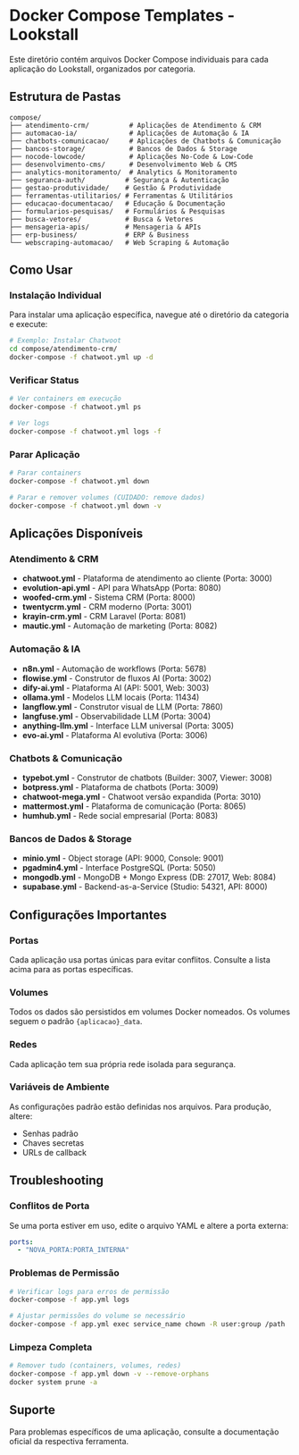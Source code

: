 # Docker Compose Templates - Lookstall

Este diretório contém arquivos Docker Compose individuais para cada aplicação do Lookstall, organizados por categoria.

## Estrutura de Pastas

```
compose/
├── atendimento-crm/          # Aplicações de Atendimento & CRM
├── automacao-ia/             # Aplicações de Automação & IA
├── chatbots-comunicacao/     # Aplicações de Chatbots & Comunicação
├── bancos-storage/           # Bancos de Dados & Storage
├── nocode-lowcode/           # Aplicações No-Code & Low-Code
├── desenvolvimento-cms/      # Desenvolvimento Web & CMS
├── analytics-monitoramento/  # Analytics & Monitoramento
├── seguranca-auth/          # Segurança & Autenticação
├── gestao-produtividade/    # Gestão & Produtividade
├── ferramentas-utilitarios/ # Ferramentas & Utilitários
├── educacao-documentacao/   # Educação & Documentação
├── formularios-pesquisas/   # Formulários & Pesquisas
├── busca-vetores/           # Busca & Vetores
├── mensageria-apis/         # Mensageria & APIs
├── erp-business/            # ERP & Business
└── webscraping-automacao/   # Web Scraping & Automação
```

## Como Usar

### Instalação Individual

Para instalar uma aplicação específica, navegue até o diretório da categoria e execute:

```bash
# Exemplo: Instalar Chatwoot
cd compose/atendimento-crm/
docker-compose -f chatwoot.yml up -d
```

### Verificar Status

```bash
# Ver containers em execução
docker-compose -f chatwoot.yml ps

# Ver logs
docker-compose -f chatwoot.yml logs -f
```

### Parar Aplicação

```bash
# Parar containers
docker-compose -f chatwoot.yml down

# Parar e remover volumes (CUIDADO: remove dados)
docker-compose -f chatwoot.yml down -v
```

## Aplicações Disponíveis

### Atendimento & CRM
- **chatwoot.yml** - Plataforma de atendimento ao cliente (Porta: 3000)
- **evolution-api.yml** - API para WhatsApp (Porta: 8080)
- **woofed-crm.yml** - Sistema CRM (Porta: 8000)
- **twentycrm.yml** - CRM moderno (Porta: 3001)
- **krayin-crm.yml** - CRM Laravel (Porta: 8081)
- **mautic.yml** - Automação de marketing (Porta: 8082)

### Automação & IA
- **n8n.yml** - Automação de workflows (Porta: 5678)
- **flowise.yml** - Construtor de fluxos AI (Porta: 3002)
- **dify-ai.yml** - Plataforma AI (API: 5001, Web: 3003)
- **ollama.yml** - Modelos LLM locais (Porta: 11434)
- **langflow.yml** - Construtor visual de LLM (Porta: 7860)
- **langfuse.yml** - Observabilidade LLM (Porta: 3004)
- **anything-llm.yml** - Interface LLM universal (Porta: 3005)
- **evo-ai.yml** - Plataforma AI evolutiva (Porta: 3006)

### Chatbots & Comunicação
- **typebot.yml** - Construtor de chatbots (Builder: 3007, Viewer: 3008)
- **botpress.yml** - Plataforma de chatbots (Porta: 3009)
- **chatwoot-mega.yml** - Chatwoot versão expandida (Porta: 3010)
- **mattermost.yml** - Plataforma de comunicação (Porta: 8065)
- **humhub.yml** - Rede social empresarial (Porta: 8083)

### Bancos de Dados & Storage
- **minio.yml** - Object storage (API: 9000, Console: 9001)
- **pgadmin4.yml** - Interface PostgreSQL (Porta: 5050)
- **mongodb.yml** - MongoDB + Mongo Express (DB: 27017, Web: 8084)
- **supabase.yml** - Backend-as-a-Service (Studio: 54321, API: 8000)

## Configurações Importantes

### Portas
Cada aplicação usa portas únicas para evitar conflitos. Consulte a lista acima para as portas específicas.

### Volumes
Todos os dados são persistidos em volumes Docker nomeados. Os volumes seguem o padrão `{aplicacao}_data`.

### Redes
Cada aplicação tem sua própria rede isolada para segurança.

### Variáveis de Ambiente
As configurações padrão estão definidas nos arquivos. Para produção, altere:
- Senhas padrão
- Chaves secretas
- URLs de callback

## Troubleshooting

### Conflitos de Porta
Se uma porta estiver em uso, edite o arquivo YAML e altere a porta externa:
```yaml
ports:
  - "NOVA_PORTA:PORTA_INTERNA"
```

### Problemas de Permissão
```bash
# Verificar logs para erros de permissão
docker-compose -f app.yml logs

# Ajustar permissões do volume se necessário
docker-compose -f app.yml exec service_name chown -R user:group /path
```

### Limpeza Completa
```bash
# Remover tudo (containers, volumes, redes)
docker-compose -f app.yml down -v --remove-orphans
docker system prune -a
```

## Suporte

Para problemas específicos de uma aplicação, consulte a documentação oficial da respectiva ferramenta.